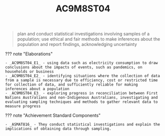 ﻿---
backlinks:
- title: MAT081C-2024
  url: /sense/Teaching/Implementation/2024/MAT081C/mat081c-2024.html
- title: Learning Areas
  url: /sense/Teaching/Curriculum/v9/v9-learning-areas.html
tags: australian-curriculum
title: AC9M8ST04
type: note
---
> plan and conduct statistical investigations involving samples of a population; use ethical and fair methods to make inferences about the population and report findings, acknowledging uncertainty

??? note "Elaborations"

	- _AC9M8ST04_E1_ - using data such as electricity consumption to draw conclusions about the impacts of events, such as pandemics, on households or business
	- _AC9M8ST04_E2_ - identifying situations where the collection of data from a sample is necessary due to efficiency, cost or restricted time for collection of data, and sufficiently reliable for making inferences about a population
	- _AC9M8ST04_E3_ - exploring progress in reconciliation between First Nations Australians and non-Indigenous Australians, investigating and evaluating sampling techniques and methods to gather relevant data to measure progress
??? note "Achievement Standard Components"

	- _ASMAT816_ - They conduct statistical investigations and explain the implications of obtaining data through sampling.
